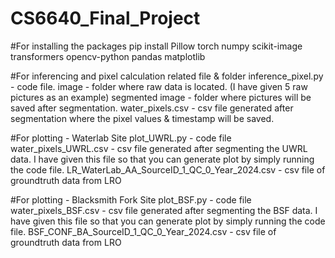 # CS6640_Final_Project

#For installing the packages
pip install Pillow torch numpy scikit-image transformers opencv-python pandas matplotlib

#For inferencing and pixel calculation related file & folder
inference_pixel.py - code file.
image - folder where raw data is located. (I have given 5 raw pictures as an example)
segmented image - folder where pictures will be saved after segmentation.
water_pixels.csv - csv file generated after segmentation where the pixel values & timestamp will be saved.

#For plotting - Waterlab Site
plot_UWRL.py - code file
water_pixels_UWRL.csv - csv file generated after segmenting the UWRL data. I have given this file so that you can generate plot by simply running the code file.
LR_WaterLab_AA_SourceID_1_QC_0_Year_2024.csv - csv file of groundtruth data from LRO

#For plotting - Blacksmith Fork Site
plot_BSF.py - code file
water_pixels_BSF.csv - csv file generated after segmenting the BSF data. I have given this file so that you can generate plot by simply running the code file.
BSF_CONF_BA_SourceID_1_QC_0_Year_2024.csv - csv file of groundtruth data from LRO 
